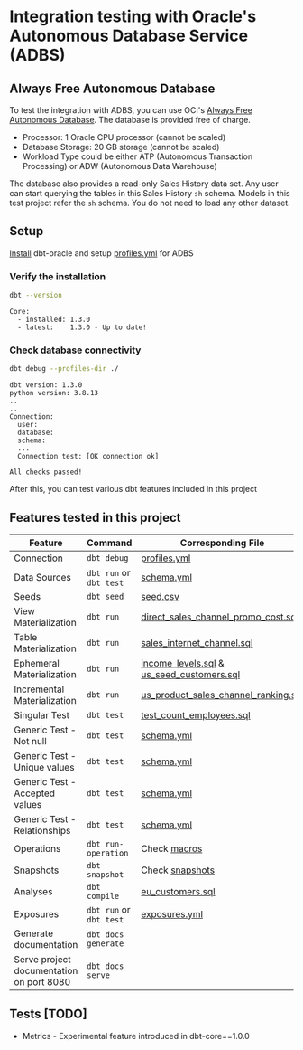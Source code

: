 # Integration testing with Oracle's Autonomous Database Service (ADBS)

## Always Free Autonomous Database

To test the integration with ADBS, you can use OCI's [Always Free Autonomous Database](https://docs.oracle.com/en-us/iaas/Content/Database/Concepts/adbfreeoverview.htm). The database is provided free of charge.
- Processor: 1 Oracle CPU processor (cannot be scaled)
- Database Storage: 20 GB storage (cannot be scaled)
- Workload Type could be either ATP (Autonomous Transaction Processing) or ADW (Autonomous Data Warehouse)

The database also provides a read-only Sales History data set. Any user can start querying the tables in this Sales History `sh` schema. Models in this test project refer the `sh` schema. You do not need to load any other dataset.

## Setup

[Install][1] dbt-oracle and setup [profiles.yml](profiles.yml) for ADBS

### Verify the installation

```bash
dbt --version
```

```text
Core:
  - installed: 1.3.0
  - latest:    1.3.0 - Up to date!
```

### Check database connectivity

```bash
dbt debug --profiles-dir ./
```

```text
dbt version: 1.3.0
python version: 3.8.13
..
..
Connection:
  user: 
  database:
  schema:
  ...
  Connection test: [OK connection ok]

All checks passed!

```
After this, you can test various dbt features included in this project

## Features tested in this project

| Feature | Command | Corresponding File |
| --------|---------|----- |
| Connection | `dbt debug` | [profiles.yml](profiles.yml)
| Data Sources | `dbt run` or `dbt test` | [schema.yml](./models/schema.yml)
| Seeds | `dbt seed` | [seed.csv](./data/seed.csv)
| View Materialization | `dbt run` | [direct_sales_channel_promo_cost.sql](./models/direct_sales_channel_promo_cost.sql)
| Table Materialization | `dbt run` | [sales_internet_channel.sql](./models/sales_internet_channel.sql)
| Ephemeral Materialization | `dbt run` | [income_levels.sql](./models/income_levels.sql) & [us_seed_customers.sql](./models/us_seed_customers.sql)
| Incremental Materialization | `dbt run` | [us_product_sales_channel_ranking.sql](./models/us_product_sales_channel_ranking.sql)
| Singular Test | `dbt test` | [test_count_employees.sql](./test/test_count_employees.sql)
| Generic Test - Not null | `dbt test` | [schema.yml](./models/schema.yml)
| Generic Test - Unique values | `dbt test` | [schema.yml](./models/schema.yml)
| Generic Test - Accepted values | `dbt test` | [schema.yml](./models/schema.yml)
| Generic Test - Relationships | `dbt test` | [schema.yml](./models/schema.yml)
| Operations |  `dbt run-operation`  | Check [macros](macros)
| Snapshots | `dbt snapshot` | Check [snapshots](snapshots)
| Analyses | `dbt compile` | [eu_customers.sql](./analysis/eu_customers.sql)
| Exposures | `dbt run` or `dbt test` | [exposures.yml](./models/exposures.yml)
| Generate documentation | `dbt docs generate` |
| Serve project documentation on port 8080 | `dbt docs serve`


## Tests [TODO]
- Metrics - Experimental feature introduced in dbt-core==1.0.0

[1]: https://docs.getdbt.com/reference/warehouse-profiles/oracle-profile
